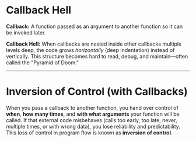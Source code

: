 # Callback Hell

**Callback:** A function passed as an argument to another function so it can be invoked later.

**Callback Hell:** When callbacks are nested inside other callbacks multiple levels deep, the code grows *horizontally* (deep indentation) instead of vertically. This structure becomes hard to read, debug, and maintain—often called the "Pyramid of Doom."

---

# Inversion of Control (with Callbacks)

When you pass a callback to another function, you hand over control of **when**, **how many times**, and **with what arguments** your function will be called. If that external code misbehaves (calls too early, too late, never, multiple times, or with wrong data), you lose reliability and predictability. This loss of control in program flow is known as **inversion of control**.
